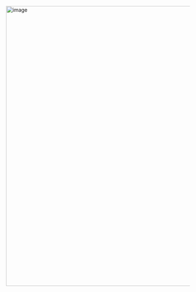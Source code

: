 
<img width="767" alt="image" src="https://user-images.githubusercontent.com/6191291/62010675-74d1fc80-b18b-11e9-9e04-4df81f47b3a2.PNG">
